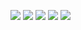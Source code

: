 ![](https://media1.tenor.com/m/Vj9Nc8OC6ZUAAAAC/poke-baymax.gif)
![](https://media.tenor.com/J88xNrLwMhEAAAAM/kid-alien-believe-in-authorities.gif)
![](https://media.tenor.com/7TzEQ2nkWscAAAAM/funny-memes-discord.gif)
![](https://media.tenor.com/-SeKc8pdLIIAAAAM/doo-doo-doo-meme.gif)
![](https://media.tenor.com/M7y4I7P9oEIAAAAM/meme.gif)
